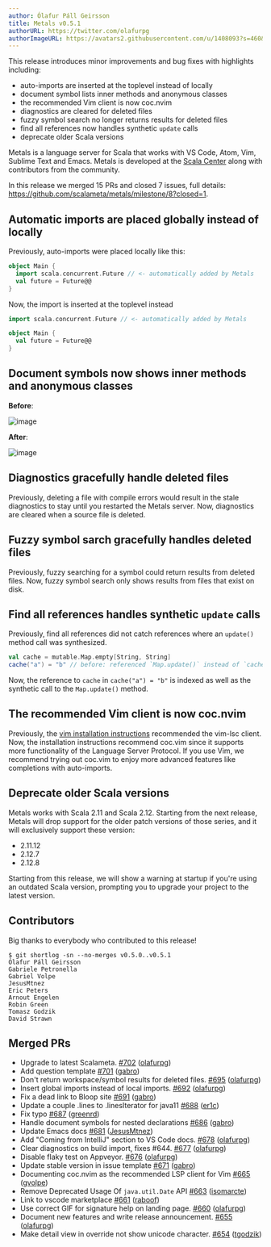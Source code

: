```yaml
---
author: Ólafur Páll Geirsson
title: Metals v0.5.1
authorURL: https://twitter.com/olafurpg
authorImageURL: https://avatars2.githubusercontent.com/u/1408093?s=460&v=4
---
```


This release introduces minor improvements and bug fixes with highlights
including:

- auto-imports are inserted at the toplevel instead of locally
- document symbol lists inner methods and anonymous classes
- the recommended Vim client is now coc.nvim
- diagnostics are cleared for deleted files
- fuzzy symbol search no longer returns results for deleted files
- find all references now handles synthetic `update` calls
- deprecate older Scala versions

Metals is a language server for Scala that works with VS Code, Atom, Vim,
Sublime Text and Emacs. Metals is developed at the
[Scala Center](https://scala.epfl.ch/) along with contributors from the
community.

In this release we merged 15 PRs and closed 7 issues, full details:
https://github.com/scalameta/metals/milestone/8?closed=1.

## Automatic imports are placed globally instead of locally

Previously, auto-imports were placed locally like this:

```scala
object Main {
  import scala.concurrent.Future // <- automatically added by Metals
  val future = Future@@
}
```

Now, the import is inserted at the toplevel instead

```scala
import scala.concurrent.Future // <- automatically added by Metals

object Main {
  val future = Future@@
}
```

## Document symbols now shows inner methods and anonymous classes

**Before**:

![image](https://user-images.githubusercontent.com/691940/56455884-dc92d300-6364-11e9-837e-c8aedd13e78d.png)

**After**:

![image](https://user-images.githubusercontent.com/691940/56455880-cab13000-6364-11e9-910a-4b55854df147.png)

## Diagnostics gracefully handle deleted files

Previously, deleting a file with compile errors would result in the stale
diagnostics to stay until you restarted the Metals server. Now, diagnostics are
cleared when a source file is deleted.

## Fuzzy symbol sarch gracefully handles deleted files

Previously, fuzzy searching for a symbol could return results from deleted
files. Now, fuzzy symbol search only shows results from files that exist on
disk.

## Find all references handles synthetic `update` calls

Previously, find all references did not catch references where an `update()`
method call was synthesized.

```scala
val cache = mutable.Map.empty[String, String]
cache("a") = "b" // before: referenced `Map.update()` instead of `cache`
```

Now, the reference to `cache` in `cache("a") = "b"` is indexed as well as the
synthetic call to the `Map.update()` method.

## The recommended Vim client is now coc.nvim

Previously, the
[vim installation instructions](https://scalameta.org/metals/docs/editors/vim.html)
recommended the vim-lsc client. Now, the installation instructions recommend
coc.vim since it supports more functionality of the Language Server Protocol. If
you use Vim, we recommend trying out coc.vim to enjoy more advanced features
like completions with auto-imports.

## Deprecate older Scala versions

Metals works with Scala 2.11 and Scala 2.12. Starting from the next release,
Metals will drop support for the older patch versions of those series, and it
will exclusively support these version:

- 2.11.12
- 2.12.7
- 2.12.8

Starting from this release, we will show a warning at startup if you're using an
outdated Scala version, prompting you to upgrade your project to the latest
version.

## Contributors

Big thanks to everybody who contributed to this release!

```
$ git shortlog -sn --no-merges v0.5.0..v0.5.1
Ólafur Páll Geirsson
Gabriele Petronella
Gabriel Volpe
JesusMtnez
Eric Peters
Arnout Engelen
Robin Green
Tomasz Godzik
David Strawn
```

## Merged PRs

- Upgrade to latest Scalameta.
  [\#702](https://github.com/scalameta/metals/pull/702)
  ([olafurpg](https://github.com/olafurpg))
- Add question template [\#701](https://github.com/scalameta/metals/pull/701)
  ([gabro](https://github.com/gabro))
- Don't return workspace/symbol results for deleted files.
  [\#695](https://github.com/scalameta/metals/pull/695)
  ([olafurpg](https://github.com/olafurpg))
- Insert global imports instead of local imports.
  [\#692](https://github.com/scalameta/metals/pull/692)
  ([olafurpg](https://github.com/olafurpg))
- Fix a dead link to Bloop site
  [\#691](https://github.com/scalameta/metals/pull/691)
  ([gabro](https://github.com/gabro))
- Update a couple .lines to .linesIterator for java11
  [\#688](https://github.com/scalameta/metals/pull/688)
  ([er1c](https://github.com/er1c))
- Fix typo [\#687](https://github.com/scalameta/metals/pull/687)
  ([greenrd](https://github.com/greenrd))
- Handle document symbols for nested declarations
  [\#686](https://github.com/scalameta/metals/pull/686)
  ([gabro](https://github.com/gabro))
- Update Emacs docs [\#681](https://github.com/scalameta/metals/pull/681)
  ([JesusMtnez](https://github.com/JesusMtnez))
- Add "Coming from IntelliJ" section to VS Code docs.
  [\#678](https://github.com/scalameta/metals/pull/678)
  ([olafurpg](https://github.com/olafurpg))
- Clear diagnostics on build import, fixes \#644.
  [\#677](https://github.com/scalameta/metals/pull/677)
  ([olafurpg](https://github.com/olafurpg))
- Disable flaky test on Appveyor.
  [\#676](https://github.com/scalameta/metals/pull/676)
  ([olafurpg](https://github.com/olafurpg))
- Update stable version in issue template
  [\#671](https://github.com/scalameta/metals/pull/671)
  ([gabro](https://github.com/gabro))
- Documenting coc.nvim as the recommended LSP client for Vim
  [\#665](https://github.com/scalameta/metals/pull/665)
  ([gvolpe](https://github.com/gvolpe))
- Remove Deprecated Usage Of `java.util.Date` API
  [\#663](https://github.com/scalameta/metals/pull/663)
  ([isomarcte](https://github.com/isomarcte))
- Link to vscode marketplace
  [\#661](https://github.com/scalameta/metals/pull/661)
  ([raboof](https://github.com/raboof))
- Use correct GIF for signature help on landing page.
  [\#660](https://github.com/scalameta/metals/pull/660)
  ([olafurpg](https://github.com/olafurpg))
- Document new features and write release announcement.
  [\#655](https://github.com/scalameta/metals/pull/655)
  ([olafurpg](https://github.com/olafurpg))
- Make detail view in override not show unicode character.
  [\#654](https://github.com/scalameta/metals/pull/654)
  ([tgodzik](https://github.com/tgodzik))
